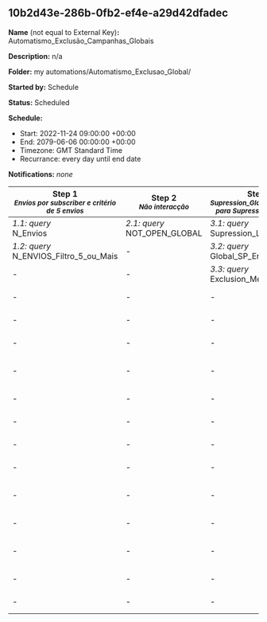 ## 10b2d43e-286b-0fb2-ef4e-a29d42dfadec

**Name** (not equal to External Key)**:** Automatismo_Exclusão_Campanhas_Globais

**Description:** n/a

**Folder:** my automations/Automatismo_Exclusao_Global/

**Started by:** Schedule

**Status:** Scheduled

**Schedule:**

* Start: 2022-11-24 09:00:00 +00:00
* End: 2079-06-06 00:00:00 +00:00
* Timezone: GMT Standard Time
* Recurrance: every day until end date

**Notifications:** _none_


| Step 1<br>_<small>Envios por subscriber e critério de 5 envios</small>_ | Step 2<br>_<small>Não interacção</small>_ | Step 3<br>_<small>Supression_Global+Condicoes para Supression das Àreas</small>_ | Step 4<br>_<small>Listas Supression por área</small>_ | Step 5<br>_<small>Listas Supression por área+Admin</small>_ | Step 6<br>_<small>Target_ALL</small>_ | Step 7<br>_<small>Listas Supression por área+TARGETALL</small>_ | Step 8<br>_<small>Listas Supression por área+TARGETALL+ADMIN</small>_ |
| --- | --- | --- | --- | --- | --- | --- | --- |
| _1.1: query_<br>N_Envios | _2.1: query_<br>NOT_OPEN_GLOBAL | _3.1: query_<br>Supression_List_Global | _4.1: query_<br>Supression_Area_Medical | _5.1: query_<br>Supression_Area_Medical_Admin | _6.1: query_<br>TARGET_ALL | _7.1: query_<br>Supression_Area_Medical+TargetALL | _8.1: query_<br>Supression_Area_Medical+TargetALL+ADMIN |
| _1.2: query_<br>N_ENVIOS_Filtro_5_ou_Mais | - | _3.2: query_<br>Global_SP_EmailName | _4.2: query_<br>Supression_Immunology | _5.2: query_<br>Supression_Area_Immunology_Admin | - | _7.2: query_<br>Supression_Immunology+TargetALL | _8.2: query_<br>Supression_Area_Immunology_Admin+TargetAll |
| - | - | _3.3: query_<br>Exclusion_Medical | _4.3: query_<br>Supression_Area_HIV | _5.3: query_<br>Supression_Area_Oncology-Lung_Admin | - | _7.3: query_<br>Supression_Area_HIV+targetALL | _8.3: query_<br>Supression_Area_Oncology-Lung_Admin+TargetAll |
| - | - | - | _4.4: query_<br>Supression_Area_Antibiotics_Antifungals | _5.4: query_<br>Supression_Area_Oncology-Melanoma_Admin | - | _7.4: query_<br>Supression_Area_Antibiotics_Antifungals+TargetAll | _8.4: query_<br>Supression_Area_Oncology-Melanoma_Admin+TargetAll |
| - | - | - | _4.5: query_<br>Supression_Area_Anesthesia | _5.5: query_<br>Supression_Area_MSD_Geral_Admin | - | _7.5: query_<br>Supression_Area_Anesthesia+TargetAll | _8.5: query_<br>Supression_Area_MSD_Geral_Admin_Target |
| - | - | - | _4.6: query_<br>Supression_Oncology_All | _5.6: query_<br>Supression_Area_Oncology_Breast_Admin | - | _7.6: query_<br>Supression_Oncology_All+TargetAll | _8.6: query_<br>Supression_Area_Oncology_Breast_Admin+TargetAll |
| - | - | - | _4.7: query_<br>Supression_Area_Pulmonary-Hypertension | _5.7: query_<br>Supression_Area_Oncology-Head&Neck_Admin | - | _7.7: query_<br>Supression_Area_Pulmonary-Hypertension+TargetAll | _8.7: query_<br>Supression_Area_Oncology-Head&Neck_Admin+targetALL |
| - | - | - | _4.8: query_<br>Supression_Area_Vacinas | _5.8: query_<br>Supression_Area_Oncology_ALL_Admin | - | _7.8: query_<br>Supression_Area_Vacinas+targetAll | _8.8: query_<br>Supression_Area_Oncology_ALL_Admin+TargetAll |
| - | - | - | _4.9: query_<br>Supression_Area_MSD_Geral | _5.9: query_<br>Supression_Area_Oncology_Kidney_or_Bladder_Admin | - | _7.9: query_<br>Supression_Area_MSD_Geral+TargetAll | _8.9: query_<br>Supression_Area_Oncology_Kidney_or_Bladder_Admin+TargetAll |
| - | - | - | _4.10: query_<br>Supression_Area_Oncology-Lung | _5.10: query_<br>Supression_Area_Diabetes_and_COVID_Admin | - | _7.10: query_<br>Supression_Area_Oncology-Lung+TargetAll | _8.10: query_<br>Supression_Area_Diabetes_and_COVID_Admin+TargetAll |
| - | - | - | _4.11: query_<br>Supression_Area_Oncology-Head&Neck | _5.11: query_<br>Supression_Area_Oncology_Prostate_or_Ovarian_Admin | - | _7.11: query_<br>Supression_Area_Oncology-Head&Neck+targetAll | _8.11: query_<br>Supression_Area_Oncology_Prostate_or_Ovarian_Admin+TargetAll |
| - | - | - | _4.12: query_<br>Supression_Area_Oncology-Prostate_Ovarian | _5.12: query_<br>Supression_Area_Vacinas_Admin | - | _7.12: query_<br>Supression_Area_Oncology-Prostate_Ovarian+TargetAll | _8.12: query_<br>Supression_Area_Vacinas_Admin+TargetAll |
| - | - | - | _4.13: query_<br>Supression_Area_Diabetes&COVID | _5.13: query_<br>Supression_Area_Anesthesia_Admin | - | _7.13: query_<br>Supression_Area_Diabetes&COVID+TargetAll | _8.13: query_<br>Supression_Area_Anesthesia_Admin_Target |
| - | - | - | _4.14: query_<br>Supression_Area_Oncology-Kidney_Bladder | _5.14: query_<br>Supression_Area_HIV_Admin | - | _7.14: query_<br>Supression_Area_Oncology-Kidney_Bladder+TargetAll | _8.14: query_<br>Supression_Area_HIV_Admin+TargetAll |
| - | - | - | _4.15: query_<br>Supression_Area_Oncology-Breast | _5.15: query_<br>Supression_Area_Antibiotics_Antifungals_Admin | - | _7.15: query_<br>Supression_Area_Oncology-Breast+TargetAll | _8.15: query_<br>Supression_Area_Antibiotics_Antifungals_Admin_TargetALL |
| - | - | - | _4.16: query_<br>Supression_Area_Oncology-Melanoma | _5.16: query_<br>Supression_Area_Pulmonary-Hypertension_Admin | - | _7.16: query_<br>Supression_Area_Oncology-Melanoma+targetAll | _8.16: query_<br>Supression_Area_Pulmonary-Hypertension_Admin+TargetALL |
